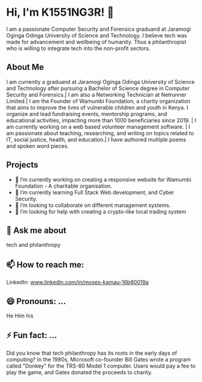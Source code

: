 # Hi, I'm K1551NG3R! 👋

I am a passionate Computer Security and Forensics graduand at Jaramogi Oginga Odinga University of Science and Technology.
I believe tech was made for advancement and wellbeing of humanity. Thus a philanthropist who is willing to integrate tech into the non-profit sectors.
<!--
**Pharaoh-Hacks/Pharaoh-Hacks** is a ✨ _special_ ✨ repository because its `README.md` (this file) appears on your GitHub profile.
-->

## About Me
I am currently a graduand at Jaramogi Oginga Odinga University of Science and Technology after pursuing a Bachelor of Science degree in Computer Security and Forensics.|
I am also a Networking Technician at Netrunner Limited.| 
I am the Founder of Wamumbi Foundation, a charity organization that aims to improve the lives of vulnerable children and youth in Kenya.
I organize and lead fundraising events, mentorship programs, and educational activities, impacting more than 1000 beneficiaries since 2019. |
I am currently working on a web based volunteer management software. |
I am passionate about teaching, researching, and writing on topics related to IT, social justice, health, and education.|
I have authored multiple poems and spoken word pieces.

## Projects
- 🔭 I’m currently working on creating a responsive website for Wamumbi Foundation - A charitable organisation.
- 🌱 I’m currently learning Full Stack Web development, and Cyber Security.
- 👯 I’m looking to collaborate on different management systems. 
- 🤔 I’m looking for help with creating a crypto-like local trading system 

## 💬 Ask me about 
tech and philanthropy

## 📫 How to reach me:
LinkedIn: www.linkedin.com/in/moses-kamau-16b80019a

## 😄 Pronouns: ...
He
Him
his

## ⚡ Fun fact: ...
Did you know that tech philanthropy has its roots in the early days of computing? 
In the 1980s, Microsoft co-founder Bill Gates wrote a program called "Donkey" for the TRS-80 Model 1 computer.
Users would pay a fee to play the game, and Gates donated the proceeds to charity.
